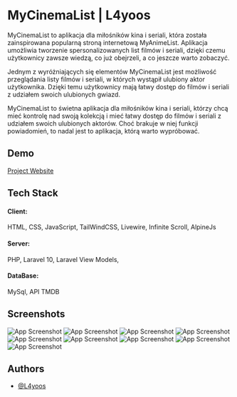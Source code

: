 
# MyCinemaList | L4yoos


MyCinemaList to aplikacja dla miłośników kina i seriali, która została zainspirowana popularną stroną internetową MyAnimeList. Aplikacja umożliwia tworzenie spersonalizowanych list filmów i seriali, dzięki czemu użytkownicy zawsze wiedzą, co już obejrzeli, a co jeszcze warto zobaczyć.

Jednym z wyróżniających się elementów MyCinemaList jest możliwość przeglądania listy filmów i seriali, w których wystąpił ulubiony aktor użytkownika. Dzięki temu użytkownicy mają łatwy dostęp do filmów i seriali z udziałem swoich ulubionych gwiazd.

MyCinemaList to świetna aplikacja dla miłośników kina i seriali, którzy chcą mieć kontrolę nad swoją kolekcją i mieć łatwy dostęp do filmów i seriali z udziałem swoich ulubionych aktorów. Choć brakuje w niej funkcji powiadomień, to nadal jest to aplikacja, którą warto wypróbować.

## Demo

[Project Website](https://konraddalecki.pl/)

##  Tech Stack

#### Client:

HTML, CSS, JavaScript, TailWindCSS, Livewire, Infinite Scroll, AlpineJs

#### Server:

PHP, Laravel 10, Laravel View Models,

#### DataBase:

MySql, API TMDB
## Screenshots

![App Screenshot](https://i.imgur.com/KocfOww.png)
![App Screenshot](https://i.imgur.com/CSGWsFE.png)
![App Screenshot](https://i.imgur.com/ohK2yxO.png)
![App Screenshot](https://i.imgur.com/b9TXKE5.png)
![App Screenshot](https://i.imgur.com/7EqfcTR.png)
![App Screenshot](https://i.imgur.com/ny4UPpG.png)
![App Screenshot](https://i.imgur.com/9acDvpE.png)
![App Screenshot](https://i.imgur.com/s55x0n7.png)
![App Screenshot](https://i.imgur.com/qknbEIx.png)

## Authors

- [@L4yoos](https://www.github.com/L4yoos)

